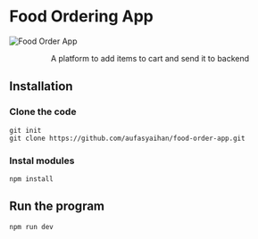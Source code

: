 # Food Ordering App

![Food Order App](https://github.com/aufasyaihan/food-order-app/assets/90436215/8c1b860e-54a2-49d9-b3df-e2fbee05c67d)

<p align=center>A platform to add items to cart and send it to backend</p>

## Installation
### Clone the code
```
git init
git clone https://github.com/aufasyaihan/food-order-app.git
```
### Instal modules
```
npm install
```

## Run the program
```
npm run dev
```
